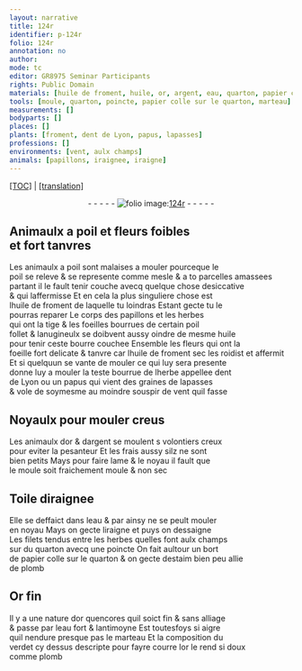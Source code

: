 ```yaml
---
layout: narrative
title: 124r
identifier: p-124r
folio: 124r
annotation: no
author:
mode: tc
editor: GR8975 Seminar Participants
rights: Public Domain
materials: [huile de froment, huile, or, argent, eau, quarton, papier colle sur le quarton, estaim bien peu allie de plomb, Or fin, eau fort, antimoyne, verdet, plomb]
tools: [moule, quarton, poincte, papier colle sur le quarton, marteau]
measurements: []
bodyparts: []
places: []
plants: [froment, dent de Lyon, papus, lapasses]
professions: []
environments: [vent, aulx champs]
animals: [papillons, iraignee, iraigne]
---
```


 <p><a href="{{ site.baseurl }}/diplomatic/">[TOC]</a> | <a href="{{ site.baseurl }}/texts/p-124r_tl/" target="_blank">[translation]</a></p><div class="folio" align="center">- - - - - <a href="http://gallica.bnf.fr/ark:/12148/btv1b10500001g/f253.item.r=" target="_blank"><img src="https://cu-mkp.github.io/2017-workshop-edition/assets/photo-icon.png" alt="folio image: " style="display:inline-block; margin-bottom:-3px;"/>124r</a> - - - - - </div>  
  

## Animaulx a poil et fleurs foibles<br/> et fort tanvres

 
Les animaulx a poil sont malaises a mouler pourceque le<br/> poil se releve & se represente co<span class="exp">mm</span>e mesle & a <span class="del">to</span> parcelles amassees<br/> partant il le fault tenir couche avecq quelque chose desiccative<br/> & qui laffermisse Et en cela la plus singuliere chose est<br/> l<span class="m">huile de <span class="pa">froment</span></span> de laquelle tu loindras Estant gecte tu le<br/> pourras reparer Le corps des <span class="al">papillons</span> et les herbes<br/> qui ont la tige & les foeilles bourrues de certain poil<br/> follet & lanugineulx se doibvent aussy oindre de mesme <span class="m">huile</span><br/> pour tenir ceste bourre couchee Ensemble les fleurs qui ont la<br/> foeille fort delicate & tanvre car l<span class="m">huile de <span class="pa">from<span class="exp">ent</span></span></span> sec les roidist et affermit<br/> Et si quelquun se vante de mouler ce qui luy sera p<span class="exp">rese</span>nte<br/> donne luy a mouler la teste bourrue de lherbe appellee <span class="pa">dent<br/> de Lyon</span> ou un <span class="pa">papus</span> qui vient des graines de <span class="pa">lapasses</span><br/> & vole de soymesme au moindre souspir de <span class="env">vent</span> quil fasse
 
 
  

## Noyaulx pour mouler creus

 
Les animaulx d<span class="m">or</span> & d<span class="m">argent</span> se moulent <span class="del">s</span> volontiers creux<br/> pour eviter la pesanteur Et les frais aussy silz ne sont<br/> bien petits Mays pour faire lame & le noyau il fault que<br/> le <span class="tl">moule</span> soit fraichement moule & non sec
 
 
  

## Toile d<span class="al">iraignee</span>

 
Elle se deffaict dans l<span class="m">eau</span> & par ainsy ne se peult mouler<br/> en noyau Mays on gecte l<span class="al">iraigne</span> et puys on dessaigne<br/> Les filets tendus entre les herbes quelles font <span class="env">aulx champs</span><br/> sur du <span class="tl"><span class="m">quarton</span></span> avecq une <span class="tl">poincte</span> On fait aultour un bort<br/> de <span class="tl"><span class="m">papier colle sur le quarton</span></span> & on gecte d<span class="m">estaim bien peu allie<br/> de plomb</span>
 
 
  

## <span class="m">Or fin</span>

 
Il y a une nature d<span class="m">or</span> quencores quil soict fin & sans alliage<br/> & passe par l<span class="m">eau fort</span> & l<span class="m">antimoyne</span> Est toutesfoys si aigre<br/> quil nendure presque pas le <span class="tl">marteau</span> Et la composition du<br/> <span class="m">verdet</span> cy dessus descripte pour fayre courre l<span class="m">or</span> le rend si doux<br/> co<span class="exp">mm</span>e <span class="m">plomb</span>
 
 